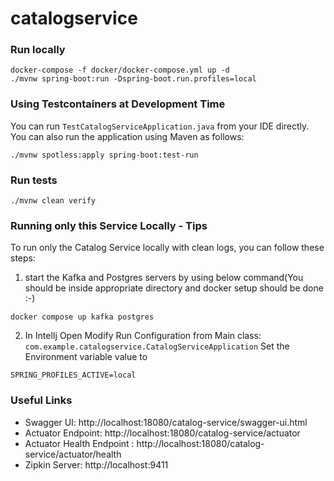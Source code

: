 # catalogservice

### Run locally

```shell
docker-compose -f docker/docker-compose.yml up -d
./mvnw spring-boot:run -Dspring-boot.run.profiles=local
```

### Using Testcontainers at Development Time
You can run `TestCatalogServiceApplication.java` from your IDE directly.
You can also run the application using Maven as follows:

```shell
./mvnw spotless:apply spring-boot:test-run
```

### Run tests

```shell
./mvnw clean verify
```

### Running only this Service Locally - Tips

To run only the Catalog Service locally with clean logs, you can follow these steps:


1. start the Kafka and Postgres servers by using below command(You should be inside appropriate directory and docker setup should be done :-)
```shell
docker compose up kafka postgres
```
2. In IntelIj Open Modify Run Configuration from Main class:
        `com.example.catalogservice.CatalogServiceApplication`
Set the Environment variable value to 
```text
SPRING_PROFILES_ACTIVE=local
```


### Useful Links
* Swagger UI: http://localhost:18080/catalog-service/swagger-ui.html
* Actuator Endpoint: http://localhost:18080/catalog-service/actuator
* Actuator Health Endpoint : http://localhost:18080/catalog-service/actuator/health
* Zipkin Server: http://localhost:9411
